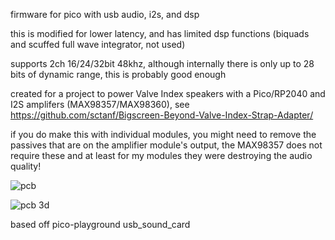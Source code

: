 firmware for pico with usb audio, i2s, and dsp

this is modified for lower latency, and has limited dsp functions (biquads and scuffed full wave integrator, not used)

supports 2ch 16/24/32bit 48khz, although internally there is only up to 28 bits of dynamic range, this is probably good enough

created for a project to power Valve Index speakers with a Pico/RP2040 and I2S amplifers (MAX98357/MAX98360), see https://github.com/sctanf/Bigscreen-Beyond-Valve-Index-Strap-Adapter/

if you do make this with individual modules, you might need to remove the passives that are on the amplifier module's output, the MAX98357 does not require these and at least for my modules they were destroying the audio quality!

![pcb](../../blob/main/images/picoamp.webp)

![pcb 3d](../../blob/main/images/picoamp2.webp)

based off pico-playground usb_sound_card
